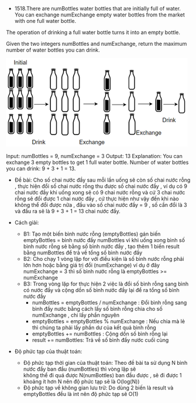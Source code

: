 * 1518.There are numBottles water bottles that are initially full of water. You can exchange numExchange empty water 
bottles from the market with one full water bottle.

The operation of drinking a full water bottle turns it into an empty bottle.

Given the two integers numBottles and numExchange, return the maximum number of water bottles you can drink.

![img.png](img.png)

Input: numBottles = 9, numExchange = 3
Output: 13
Explanation: You can exchange 3 empty bottles to get 1 full water bottle.
Number of water bottles you can drink: 9 + 3 + 1 = 13.

* Đề bài: Cho số chai nước đầy sau mỗi lần uống sẽ còn số chai nước rỗng , thực hiện đổi số chai nước rỗng thu được số chai
nước đầy , ví dụ có 9 chai nước đầy khi uống xong sẽ có 9 chai nước rỗng và cứ 3 chai nước rỗng sẽ đổi được 1 chai nước
đầy , cứ thực hiện như vậy đến khi nào không thể đổi được nữa , đầu vào số chai nước đầy = 9 , số cần đổi là 3 và đầu ra
sẽ là 9 + 3 + 1 = 13 chai nước đầy.

* Cách giải: 
    - B1: Tạo một biến bình nước rỗng (emptyBottles) gán biến emptyBottles = bình nước đầy numBottles vì khi uống xong 
    bình số bình nước rỗng sẽ bằng số bình nước đầy , tạo thêm 1 biến result bằng numBottles để trả về tổng số bình nước đầy 
    - B2: Cho chạy 1 vòng lặp for với điều kiện là số bình nước rỗng phải lớn hơn hoặc bằng giá trị đổi (numExchange)
    ví dụ ở đây numExchange = 3 thì số bình nước rỗng là emptyBottles >= numExchange
    - B3: Trong vòng lặp for thực hiện 2 việc là đổi số bình rỗng sang bình có nước đầy và cộng dồn số bình nước đầy lại
    để ra tổng số bình nước đầy
      + numBottles = emptyBottles / numExchange : Đổi bình rỗng sang bình đầy nước bằng cách lấy số bình rỗng chia cho số
        numExchange , chi lấy phần nguyên
      + emptyBottles = emptyBottles % numExchange : Nếu chia mà lẻ thì chúng ta phải lấy phần dư của kết quả bình rỗng
      + emptyBottles += numBottles : Cộng dồn số bình rỗng lại
      + result += numBottles: Trả về số bình đầy nước cuối cùng
      
* Độ phức tạp của thuật toán: 
    - Độ phức tạp thời gian của thuật toán: Theo đề bài ta sử dụng N bình nước đầy ban đầu (numBottles) thì vòng lặp sẽ  
      không thể đi quá được N(numBottles) ban đầu được , sẽ đi được 1 khoảng ít hơn N nên độ phức tạp sẽ là O(log(N))
    - Độ phức tạp về không gian lưu trữ: Do dùng 2 biến là result và emptyBottles đều là int nên độ phức tạp sẽ O(1)















